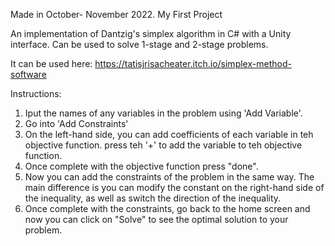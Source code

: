 Made in October- November 2022. My First Project

An implementation of Dantzig's simplex algorithm in C# with a Unity interface. Can be used to solve 1-stage and 2-stage problems.

It can be used here:
https://tatisjrisacheater.itch.io/simplex-method-software

Instructions:
1. Iput the names of any variables in the problem using 'Add Variable'.
2. Go into 'Add Constraints'
3. On the left-hand side, you can add coefficients of each variable in teh objective function. press teh '+' to add the variable to teh objective function.
4. Once complete with the objective function press "done".
5. Now you can add the constraints of the problem in the same way. The main difference is you can modify the constant on the right-hand side of the inequality, as well as switch the direction of the inequality.
6. Once complete with the constraints, go back to the home screen and now you can click on "Solve" to see the optimal solution to your problem.
